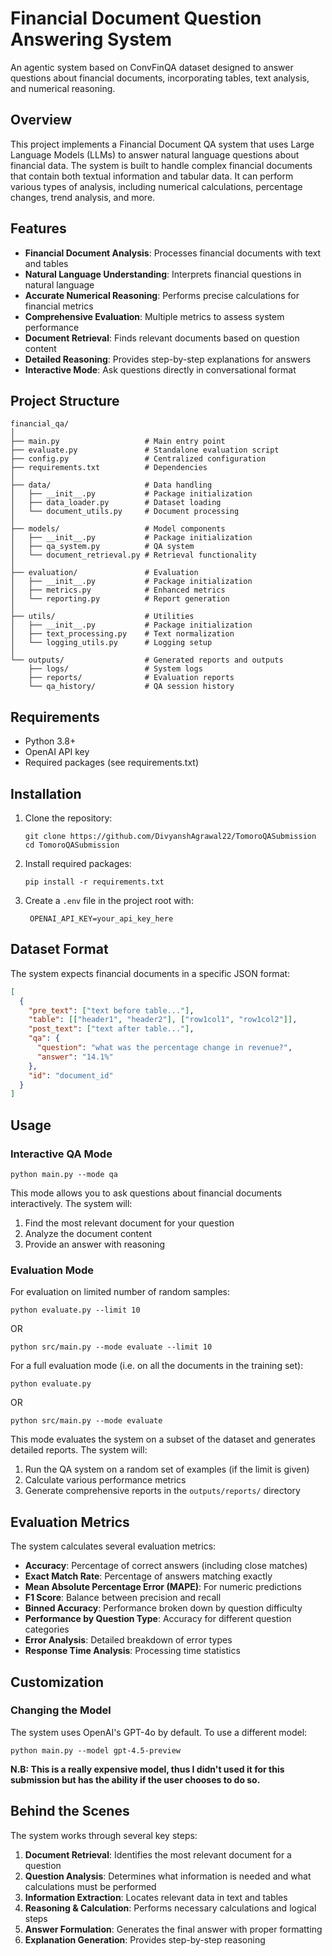 # Financial Document Question Answering System

An agentic system based on ConvFinQA dataset designed to answer questions about financial documents, incorporating tables, text analysis, and numerical reasoning.

## Overview

This project implements a Financial Document QA system that uses Large Language Models (LLMs) to answer natural language questions about financial data. The system is built to handle complex financial documents that contain both textual information and tabular data. It can perform various types of analysis, including numerical calculations, percentage changes, trend analysis, and more.

## Features

- **Financial Document Analysis**: Processes financial documents with text and tables
- **Natural Language Understanding**: Interprets financial questions in natural language
- **Accurate Numerical Reasoning**: Performs precise calculations for financial metrics
- **Comprehensive Evaluation**: Multiple metrics to assess system performance
- **Document Retrieval**: Finds relevant documents based on question content
- **Detailed Reasoning**: Provides step-by-step explanations for answers
- **Interactive Mode**: Ask questions directly in conversational format

## Project Structure

```
financial_qa/
│
├── main.py                   # Main entry point
├── evaluate.py               # Standalone evaluation script
├── config.py                 # Centralized configuration
├── requirements.txt          # Dependencies
│
├── data/                     # Data handling
│   ├── __init__.py           # Package initialization
│   ├── data_loader.py        # Dataset loading
│   └── document_utils.py     # Document processing
│
├── models/                   # Model components
│   ├── __init__.py           # Package initialization
│   ├── qa_system.py          # QA system
│   └── document_retrieval.py # Retrieval functionality
│
├── evaluation/               # Evaluation
│   ├── __init__.py           # Package initialization
│   ├── metrics.py            # Enhanced metrics
│   └── reporting.py          # Report generation
│
├── utils/                    # Utilities
│   ├── __init__.py           # Package initialization
│   ├── text_processing.py    # Text normalization
│   └── logging_utils.py      # Logging setup
│
└── outputs/                  # Generated reports and outputs
    ├── logs/                 # System logs
    ├── reports/              # Evaluation reports
    └── qa_history/           # QA session history
```

## Requirements

- Python 3.8+
- OpenAI API key
- Required packages (see requirements.txt)

## Installation

1. Clone the repository:
   ```
   git clone https://github.com/DivyanshAgrawal22/TomoroQASubmission
   cd TomoroQASubmission
   ```

2. Install required packages:
   ```
   pip install -r requirements.txt
   ```

3. Create a `.env` file in the project root with:
   ```
    OPENAI_API_KEY=your_api_key_here
   ```

## Dataset Format

The system expects financial documents in a specific JSON format:

```json
[
  {
    "pre_text": ["text before table..."],
    "table": [["header1", "header2"], ["row1col1", "row1col2"]],
    "post_text": ["text after table..."],
    "qa": {
      "question": "what was the percentage change in revenue?",
      "answer": "14.1%"
    },
    "id": "document_id"
  }
]
```

## Usage

### Interactive QA Mode

```
python main.py --mode qa
```

This mode allows you to ask questions about financial documents interactively. The system will:
1. Find the most relevant document for your question
2. Analyze the document content
3. Provide an answer with reasoning

### Evaluation Mode

For evaluation on limited number of random samples:
```
python evaluate.py --limit 10
```
OR
```
python src/main.py --mode evaluate --limit 10
```

For a full evaluation mode (i.e. on all the documents in the training set):
```
python evaluate.py
```
OR 
```
python src/main.py --mode evaluate
```

This mode evaluates the system on a subset of the dataset and generates detailed reports. The system will:
1. Run the QA system on a random set of examples (if the limit is given)
2. Calculate various performance metrics
3. Generate comprehensive reports in the `outputs/reports/` directory

## Evaluation Metrics

The system calculates several evaluation metrics:

- **Accuracy**: Percentage of correct answers (including close matches)
- **Exact Match Rate**: Percentage of answers matching exactly
- **Mean Absolute Percentage Error (MAPE)**: For numeric predictions
- **F1 Score**: Balance between precision and recall
- **Binned Accuracy**: Performance broken down by question difficulty
- **Performance by Question Type**: Accuracy for different question categories
- **Error Analysis**: Detailed breakdown of error types
- **Response Time Analysis**: Processing time statistics

## Customization

### Changing the Model

The system uses OpenAI's GPT-4o by default. To use a different model:

```
python main.py --model gpt-4.5-preview
```
**N.B: This is a really expensive model, thus I didn't used it for this submission but has the ability if the user chooses to do so.**

## Behind the Scenes

The system works through several key steps:

1. **Document Retrieval**: Identifies the most relevant document for a question
2. **Question Analysis**: Determines what information is needed and what calculations must be performed
3. **Information Extraction**: Locates relevant data in text and tables
4. **Reasoning & Calculation**: Performs necessary calculations and logical steps
5. **Answer Formulation**: Generates the final answer with proper formatting
6. **Explanation Generation**: Provides step-by-step reasoning
